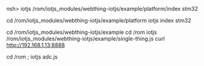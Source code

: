 nsh> iotjs /rom/iotjs_modules/webthing-iotjs/example/platform/index stm32

cd /rom/iotjs_modules/webthing-iotjs/example/platform
iotjs index stm32


cd /rom/iotjs_modules/webthing-iotjs/example
cd /rom
iotjs /rom/iotjs_modules/webthing-iotjs/example/single-thing.js
curl http://192.168.1.13:8888


cd /rom ; iotjs adc.js
